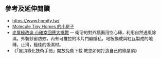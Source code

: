 ## 參考及延伸閱讀
* https://www.homify.tw/
* [Molecule Tiny Homes 的小房子](http://www.coco01.net/post/103376)
* [老屋綠改造 小確幸回應大挑戰](http://e-info.org.tw/node/102095) -- 衛浴的對外牆面用空心磚，利用自然通風除濕。外裝紗窗防蚊，內有可推拉的木片門顧隱私。地板換成與紅瓦製成的地磚。止滑，極佳的吸濕材。
* 《「屋頂綠化技術手冊」開放免費下載 教您如何打造自己的綠屋頂》
